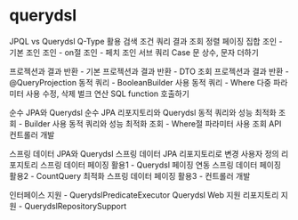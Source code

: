 # querydsl

JPQL vs Querydsl
Q-Type 활용
검색 조건 쿼리
결과 조회
정렬
페이징
집합
조인 - 기본 조인
조인 - on절
조인 - 페치 조인
서브 쿼리
Case 문
상수, 문자 더하기

프로젝션과 결과 반환 - 기본
프로젝션과 결과 반환 - DTO 조회
프로젝션과 결과 반환 - @QueryProjection
동적 쿼리 - BooleanBuilder 사용
동적 쿼리 - Where 다중 파라미터 사용 
수정, 삭제 벌크 연산
SQL function 호출하기

순수 JPA와 Querydsl
순수 JPA 리포지토리와 Querydsl
동적 쿼리와 성능 최적화 조회 - Builder 사용
동적 쿼리와 성능 최적화 조회 - Where절 파라미터 사용
조회 API 컨트롤러 개발

스프링 데이터 JPA와 Querydsl
스프링 데이터 JPA 리포지토리로 변경
사용자 정의 리포지토리
스프링 데이터 페이징 활용1 - Querydsl 페이징 연동
스프링 데이터 페이징 활용2 - CountQuery 최적화
스프링 데이터 페이징 활용3 - 컨트롤러 개발

인터페이스 지원 - QuerydslPredicateExecutor
Querydsl Web 지원 
리포지토리 지원 - QuerydslRepositorySupport
